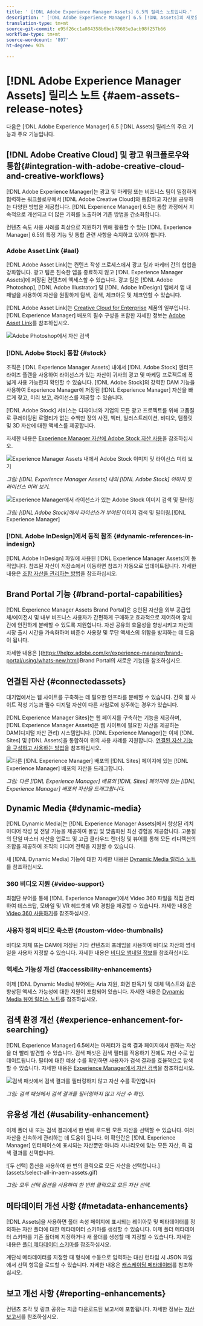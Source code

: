 ```yaml
---
title: ' [!DNL Adobe Experience Manager Assets] 6.5의 릴리스 노트입니다.'
description: ' [!DNL Adobe Experience Manager] 6.5 [!DNL Assets]의 새로운 기능 및 개선 사항.'
translation-type: tm+mt
source-git-commit: e95f26cc1a084358b6bcb78605e3acb98f257b66
workflow-type: tm+mt
source-wordcount: '897'
ht-degree: 93%

---
```



# [!DNL Adobe Experience Manager Assets] 릴리스 노트  {#aem-assets-release-notes}

다음은 [!DNL Adobe Experience Manager] 6.5 [!DNL Assets] 릴리스의 주요 기능과 주요 기능입니다.

## [!DNL Adobe Creative Cloud] 및 광고 워크플로우와 통합{#integration-with-adobe-creative-cloud-and-creative-workflows}

[!DNL Adobe Experience Manager]는 광고 및 마케팅 또는 비즈니스 팀이 밀접하게 협력하는 워크플로우에서 [!DNL Adobe Creative Cloud]와 통합하고 자산을 공유하는 다양한 방법을 제공합니다. [!DNL Experience Manager] 6.5는 통합 과정에서 지속적으로 개선되고 더 많은 기회를 노출하며 기존 방법을 간소화합니다.

컨텐츠 속도 사용 사례를 최상으로 지원하기 위해 활용할 수 있는 [!DNL Experience Manager] 6.5의 특정 기능 및 통합 관련 사항을 숙지하고 있어야 합니다.

### Adobe Asset Link {#aal}

[!DNL Adobe Asset Link]는 컨텐츠 작성 프로세스에서 광고 팀과 마케터 간의 협업을 강화합니다. 광고 팀은 친숙한 앱을 종료하지 않고 [!DNL Experience Manager Assets]에 저장된 컨텐츠에 액세스할 수 있습니다. 광고 팀은 [!DNL Adobe Photoshop], [!DNL Adobe Illustrator] 및 [!DNL Adobe InDesign] 앱에서 앱 내 패널을 사용하여 자산을 원활하게 탐색, 검색, 체크아웃 및 체크인할 수 있습니다.

[!DNL Adobe Asset Link]는 [Creative Cloud for Enterprise](https://www.adobe.com/kr/creativecloud/business/enterprise.html) 제품의 일부입니다. [!DNL Experience Manager] 배포의 필수 구성을 포함한 자세한 정보는 [Adobe Asset Link](https://helpx.adobe.com/kr/enterprise/using/adobe-asset-link.html)를 참조하십시오.

![Adobe Photoshop에서 자산 검색](assets/asset_search_photoshop.png)

### [!DNL Adobe Stock] 통합 {#stock}

조직은 [!DNL Experience Manager Assets] 내에서 [!DNL Adobe Stock] 엔터프라이즈 플랜을 사용하여 라이선스가 있는 자산이 귀사의 광고 및 마케팅 프로젝트에 폭넓게 사용 가능한지 확인할 수 있습니다. [!DNL Adobe Stock]의 강력한 DAM 기능을 사용하여 Experience Manager에 저장된 [!DNL Experience Manager] 자산을 빠르게 찾고, 미리 보고, 라이선스를 제공할 수 있습니다.

[!DNL Adobe Stock] 서비스는 디자이너와 기업의 모든 광고 프로젝트를 위해 고품질로 큐레이팅된 로열티가 없는 수백만 장의 사진, 벡터, 일러스트레이션, 비디오, 템플릿 및 3D 자산에 대한 액세스를 제공합니다.

자세한 내용은 [Experience Manager 자산에 Adobe Stock 자산 사용](/help/assets/aem-assets-adobe-stock.md)을 참조하십시오.

![Experience Manager Assets 내에서 Adobe Stock 이미지 및 라이선스 미리 보기](assets/stock_image_preview_license_options.png)

*그림: [!DNL Experience Manager Assets] 내의 [!DNL Adobe Stock] 이미지 및 라이선스 미리 보기.*

![Experience Manager에서 라이선스가 있는 Adobe Stock 이미지 검색 및 필터링](assets/aem-search-filters2.jpg)

*그림: [!DNL Adobe Stock]에서 라이선스가 부여된* 이미지 검색 및 필터링.[!DNL Experience Manager]

### [!DNL Adobe InDesign]에서 동적 참조 {#dynamic-references-in-indesign}

[!DNL Adobe InDesign] 파일에 사용된 [!DNL Experience Manager Assets]이 동적입니다. 참조된 자산이 저장소에서 이동하면 참조가 자동으로 업데이트됩니다. 자세한 내용은 [조합 자산을 관리하는 방법](/help/assets/managing-linked-subassets.md)을 참조하십시오.

## Brand Portal 기능 {#brand-portal-capabilities}

[!DNL Experience Manager Assets Brand Portal]은 승인된 자산을 외부 공급업체/에이전시 및 내부 비즈니스 사용자가 간편하게 구매하고 효과적으로 제어하며 장치 간에 안전하게 분배할 수 있도록 지원합니다. 자산 공유의 효율성을 향상시키고 자산의 시장 출시 시간을 가속화하며 비준수 사용량 및 무단 액세스의 위함을 방지하는 데 도움이 됩니다.

자세한 내용은 ](https://helpx.adobe.com/kr/experience-manager/brand-portal/using/whats-new.html)Brand Portal의 새로운 기능[을 참조하십시오.

## 연결된 자산 {#connectedassets}

대기업에서는 웹 사이트를 구축하는 데 필요한 인프라를 분배할 수 있습니다. 간혹 웹 사이트 작성 기능과 필수 디지털 자산이 다른 사일로에 상주하는 경우가 있습니다.

[!DNL Experience Manager Sites]는 웹 페이지를 구축하는 기능을 제공하며, [!DNL Experience Manager Assets]은 웹 사이트에 필요한 자산을 제공하는 DAM(디지털 자산 관리) 시스템입니다. [!DNL Experience Manager]는 이제 [!DNL Sites] 및 [!DNL Assets]을 통합하여 위의 사용 사례를 지원합니다. [연결된 자산 기능을 구성하고 사용하는 방법](/help/assets/use-assets-across-connected-assets-instances.md)을 참조하십시오.

![다른 [!DNL Experience Manager] 배포의 [!DNL Sites] 페이지에 있는 [!DNL Experience Manager] 배포의 자산을 드래그합니다.](assets/connected-assets-drag-and-drop-only.gif)

*그림: 다른 [!DNL Experience Manager] 배포의 [!DNL Sites] 페이지에 있는 [!DNL Experience Manager] 배포의 자산을 드래그합니다.*

## Dynamic Media {#dynamic-media}

[!DNL Dynamic Media]는 [!DNL Experience Manager Assets]에서 향상된 리치 미디어 작성 및 전달 기능을 제공하여 몰입 및 맞춤화된 최신 경험을 제공합니다. 고품질의 단일 마스터 자산을 업로드 및 고급 클라우드 렌더링 및 뷰어를 통해 모든 리디렉션의 조합을 제공하여 조직의 미디어 전략을 지원할 수 있습니다.

새 [!DNL Dynamic Media] 기능에 대한 자세한 내용은 [Dynamic Media 릴리스 노트](https://experienceleague.adobe.com/docs/dynamic-media-developer-resources/release-notes/s7rn2017.html)를 참조하십시오.

### 360 비디오 지원 {#video-support}

최첨단 뷰어를 통해 [!DNL Experience Manager]에서 Video 360 파일을 직접 관리하여 데스크탑, 모바일 및 VR 헤드셋에 VR 경험을 제공할 수 있습니다. 자세한 내용은 [Video 360 사용하기](/help/assets/360-video.md)를 참조하십시오.

### 사용자 정의 비디오 축소판 {#custom-video-thumbnails}

비디오 자체 또는 DAM에 저장된 기타 컨텐츠의 프레임을 사용하여 비디오 자산의 썸네일을 사용자 지정할 수 있습니다. 자세한 내용은 [비디오 썸네일 정보](/help/assets/video.md#about-video-thumbnails-in-dynamic-media-scene-mode)를 참조하십시오.

### 액세스 가능성 개선 {#accessibility-enhancements}

이제 [!DNL Dynamic Media] 뷰어에는 Aria 지원, 화면 판독기 및 대체 텍스트와 같은 향상된 액세스 가능성에 대한 지원이 포함되어 있습니다. 자세한 내용은 [Dynamic Media 뷰어 릴리스 노트](https://experienceleague.adobe.com/docs/dynamic-media-developer-resources/library/home.html)를 참조하십시오.

## 검색 환경 개선 {#experience-enhancement-for-searching}

[!DNL Experience Manager] 6.5에서는 마케터가 검색 결과 페이지에서 원하는 자산을 더 빨리 발견할 수 있습니다. 검색 패싯은 검색 필터를 적용하기 전에도 자산 수로 업데이트됩니다. 필터에 대한 예상 수를 확인하면 사용자가 검색 결과를 효율적으로 탐색할 수 있습니다. 자세한 내용은 [Experience Manager에서 자산 검색](../assets/search-assets.md)을 참조하십시오.

![검색 패싯에서 검색 결과를 필터링하지 않고 자산 수를 확인합니다](/help/assets/assets/asset_search_results_in_facets_filters.png)

*그림: 검색 패싯에서 검색 결과를 필터링하지 않고 자산 수 확인.*

## 유용성 개선 {#usability-enhancement}

이제 폴더 내 또는 검색 결과에서 한 번에 로드된 모든 자산을 선택할 수 있습니다. 여러 자산을 신속하게 관리하는 데 도움이 됩니다. 이 확인란은 [!DNL Experience Manager] 인터페이스에 표시되는 자산뿐만 아니라 시나리오에 맞는 모든 자산, 즉 검색 결과를 선택합니다.

![두 선택] 옵션을 사용하여 한 번의 클릭으로 모든 자산을 선택합니다.](assets/select-all-in-aem-assets.gif)

*그림: 모두 선택 옵션을 사용하여 한 번의 클릭으로 모든 자산 선택.*

## 메타데이터 개선 사항 {#metadata-enhancements}

[!DNL Assets]을 사용하면 폴더 속성 페이지에 표시되는 레이아웃 및 메타데이터를 정의하는 자산 폴더에 대한 메타데이터 스키마를 생성할 수 있습니다. 이제 폴더 메타데이터 스키마를 기존 폴더에 지정하거나 새 폴더를 생성할 때 지정할 수 있습니다. 자세한 내용은 [폴더 메타데이터 스키마](/help/assets/metadata-config.md#folder-metadata-schema)를 참조하십시오.

계단식 메타데이터를 지정할 때 형식에 수동으로 입력하는 대신 런타임 시 JSON 파일에서 선택 항목을 로드할 수 있습니다. 자세한 내용은 [캐스케이딩 메타데이터](/help/assets/metadata-schemas.md#cascading-metadata)를 참조하십시오.

## 보고 개선 사항 {#reporting-enhancements}

컨텐츠 조각 및 링크 공유는 지금 다운로드된 보고서에 포함됩니다. 자세한 정보는 [자산 보고서](/help/assets/asset-reports.md)를 참조하십시오.
